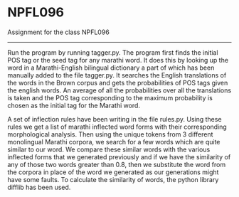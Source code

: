 # NPFL096

Assignment for the class NPFL096

---

Run the program by running tagger.py. The program first finds the initial POS tag or the seed tag for any marathi word. It does this by looking up the word in a Marathi-English bilingual dictionary a part of which has been manually added to the file tagger.py. It searches the English translations of the words in the Brown corpus and gets the probabilities 
of POS tags given the english words. An average of all the probabilities over all the translations is taken and the POS tag corresponding to the maximum probability is chosen as the initial tag for the Marathi word.

A set of inflection rules have been writing in the file rules.py. Using these rules we get a list of marathi inflected word forms with their corresponding morphological analysis. Then using the unique tokens from 3 different monolingual Marathi corpora, we search for a few words which are quite similar to our word. We compare these similar words with the various inflected forms that we generated previously and if we have the similarity of any of those two words greater than 0.8, then we substitute the word from the corpora in place of the word we generated as our generations might have some faults. To calculate the similarity of words, the python library difflib has been used.